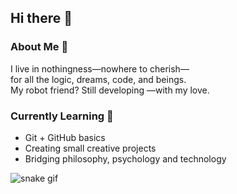 ## Hi there 👋
### About Me 🩵

I live in nothingness—nowhere to cherish—  
for all the logic, dreams, code, and beings.  
My robot friend? Still developing
—with my love.

### Currently Learning 📖

- Git + GitHub basics  
- Creating small creative projects  
- Bridging philosophy, psychology and technology

![snake gif](https://github.com/yujiexg/yujiexg/blob/output/github-contribution-grid-snake.svg)


<!--
**yujiexg/yujiexg** is a ✨ _special_ ✨ repository because its `README.md` (this file) appears on your GitHub profile.

Here are some ideas to get you started:

- 🔭 I’m currently working on ...
- 🌱 I’m currently learning ...
- 👯 I’m looking to collaborate on ...
- 🤔 I’m looking for help with ...
- 💬 Ask me about ...
- 📫 How to reach me: ...
- 😄 Pronouns: ...
- ⚡ Fun fact: ...
-->

